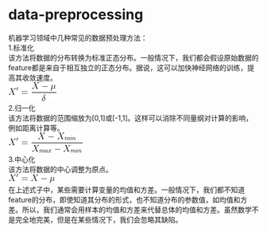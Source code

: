 # data-preprocessing
机器学习领域中几种常见的数据预处理方法：  
1.标准化  
该方法将数据的分布转换为标准正态分布。一般情况下，我们都会假设原始数据的feature都是来自于相互独立的正态分布。据说，这可以加快神经网络的训练，提高其收敛速度。  
![image](image/standardization.gif)  
2.归一化  
该方法将数据的范围缩放为[0,1]或[-1,1]。这样可以消除不同量纲对计算的影响，例如距离计算等。  
![image](image/normalization.gif)  
3.中心化  
该方法将数据的中心调整为原点。  
![image](image/centralization.gif)  
在上述式子中，某些需要计算变量的均值和方差。一般情况下，我们都不知道feature的分布，即使知道其分布的形式，也不知道分布的参数值，如均值和方差。所以，我们通常会用样本的均值和方差来代替总体的均值和方差。虽然数学不是完全地完美，但是在某些情况下，我们会忽略其缺陷。
